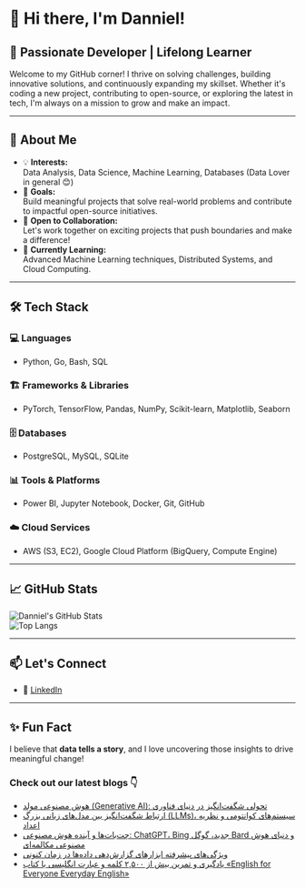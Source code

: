 # 👋 Hi there, I'm Danniel!

## 🚀 Passionate Developer | Lifelong Learner

Welcome to my GitHub corner! I thrive on solving challenges, building innovative solutions, and continuously expanding my skillset. Whether it's coding a new project, contributing to open-source, or exploring the latest in tech, I'm always on a mission to grow and make an impact.

---

## 🌟 About Me

- 💡 **Interests:**  
  Data Analysis, Data Science, Machine Learning, Databases (Data Lover in general 😊)  
- 🎯 **Goals:**  
  Build meaningful projects that solve real-world problems and contribute to impactful open-source initiatives.  
- 🤝 **Open to Collaboration:**  
  Let's work together on exciting projects that push boundaries and make a difference!  
- 🌱 **Currently Learning:**  
  Advanced Machine Learning techniques, Distributed Systems, and Cloud Computing.  

---

## 🛠️ Tech Stack

### 💻 Languages  
- Python, Go, Bash, SQL  

### 🏗️ Frameworks & Libraries  
- PyTorch, TensorFlow, Pandas, NumPy, Scikit-learn, Matplotlib, Seaborn  

### 🗄️ Databases  
- PostgreSQL, MySQL, SQLite  

### 📊 Tools & Platforms  
- Power BI, Jupyter Notebook, Docker, Git, GitHub  

### ☁️ Cloud Services  
- AWS (S3, EC2), Google Cloud Platform (BigQuery, Compute Engine)  

---

## 📈 GitHub Stats  

![Danniel's GitHub Stats](https://github-readme-stats.vercel.app/api?username=Danniel4ev&show_icons=true&theme=radical)  
![Top Langs](https://github-readme-stats.vercel.app/api/top-langs/?username=Danniel4ev&layout=compact&theme=radical)  

---

## 📫 Let's Connect  

- 💼 [LinkedIn]()

---

## ✨ Fun Fact  

I believe that **data tells a story**, and I love uncovering those insights to drive meaningful change!



### Check out our latest blogs 👇

<!-- BLOG-POST-LIST:START -->
- [هوش مصنوعی مولد &lpar;Generative AI&rpar;: تحولی شگفت‌انگیز در دنیای فناوری](https://cyberuni.ir/blog/%D9%87%D9%88%D8%B4-%D9%85%D8%B5%D9%86%D9%88%D8%B9%DB%8C-%D9%85%D9%88%D9%84%D8%AF-generative-ai-%D8%AA%D8%AD%D9%88%D9%84%DB%8C-%D8%B4%DA%AF%D9%81%D8%AA%D8%A7%D9%86%DA%AF%DB%8C%D8%B2-%D8%AF%D8%B1-%D8%AF%D9%86%DB%8C%D8%A7%DB%8C-%D9%81%D9%86%D8%A7%D9%88%D8%B1%DB%8C/)
- [ارتباط شگفت‌انگیز بین مدل‌های زبانی بزرگ &lpar;LLMs&rpar;، سیستم‌های کوانتومی و نظریه اعداد](https://cyberuni.ir/blog/%D8%A7%D8%B1%D8%AA%D8%A8%D8%A7%D8%B7-%D8%B4%DA%AF%D9%81%D8%AA%D8%A7%D9%86%DA%AF%DB%8C%D8%B2-%D8%A8%DB%8C%D9%86-%D9%85%D8%AF%D9%84%D9%87%D8%A7%DB%8C-%D8%B2%D8%A8%D8%A7%D9%86%DB%8C-%D8%A8%D8%B2%D8%B1%DA%AF-llms-%D8%B3%DB%8C%D8%B3%D8%AA%D9%85%D9%87%D8%A7%DB%8C-%DA%A9%D9%88%D8%A7%D9%86%D8%AA%D9%88%D9%85%DB%8C-%D9%88-%D9%86%D8%B8%D8%B1%DB%8C%D9%87-%D8%A7%D8%B9%D8%AF%D8%A7%D8%AF/)
- [چت‌بات‌ها و آینده هوش مصنوعی: ChatGPT، Bing جدید، گوگل Bard و دنیای هوش مصنوعی مکالمه‌ای](https://cyberuni.ir/blog/%DA%86%D8%AA%D8%A8%D8%A7%D8%AA%D9%87%D8%A7-%D9%88-%D8%A2%DB%8C%D9%86%D8%AF%D9%87-%D9%87%D9%88%D8%B4-%D9%85%D8%B5%D9%86%D9%88%D8%B9%DB%8C-chatgpt-bing-%D8%AC%D8%AF%DB%8C%D8%AF-%DA%AF%D9%88%DA%AF%D9%84-bard-%D9%88-%D8%AF%D9%86%DB%8C%D8%A7%DB%8C-%D9%87%D9%88%D8%B4-%D9%85%D8%B5%D9%86%D9%88%D8%B9%DB%8C-%D9%85%DA%A9%D8%A7%D9%84%D9%85%D9%87%D8%A7%DB%8C/)
- [ویژگی‌های پیشرفته ابزارهای گزارش‌دهی داده‌ها در زمان کنونی](https://cyberuni.ir/blog/%D9%88%DB%8C%DA%98%DA%AF%DB%8C%D9%87%D8%A7%DB%8C-%D9%BE%DB%8C%D8%B4%D8%B1%D9%81%D8%AA%D9%87-%D8%A7%D8%A8%D8%B2%D8%A7%D8%B1%D9%87%D8%A7%DB%8C-%DA%AF%D8%B2%D8%A7%D8%B1%D8%B4%D8%AF%D9%87%DB%8C-%D8%AF%D8%A7%D8%AF%D9%87%D9%87%D8%A7-%D8%AF%D8%B1-%D8%B2%D9%85%D8%A7%D9%86-%DA%A9%D9%86%D9%88%D9%86%DB%8C/)
- [یادگیری و تمرین بیش از ۲,۵۰۰ کلمه و عبارت انگلیسی با کتاب  «English for Everyone Everyday English»](https://cyberuni.ir/blog/%DB%8C%D8%A7%D8%AF%DA%AF%DB%8C%D8%B1%DB%8C-%D9%88-%D8%AA%D9%85%D8%B1%DB%8C%D9%86-%D8%A8%DB%8C%D8%B4-%D8%A7%D8%B2-%DB%B2%DB%B5%DB%B0%DB%B0-%DA%A9%D9%84%D9%85%D9%87-%D9%88-%D8%B9%D8%A8%D8%A7%D8%B1%D8%AA-%D8%A7%D9%86%DA%AF%D9%84%DB%8C%D8%B3%DB%8C-%D8%A8%D8%A7-%DA%A9%D8%AA%D8%A7%D8%A8-english-for-everyone-everyday-english/)
<!-- BLOG-POST-LIST:END -->
